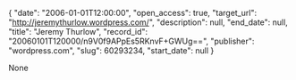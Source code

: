 {
  "date": "2006-01-01T12:00:00", 
  "open_access": true, 
  "target_url": "http://jeremythurlow.wordpress.com/", 
  "description": null, 
  "end_date": null, 
  "title": "Jeremy Thurlow", 
  "record_id": "20060101T120000/n9V0f9APpEs5RKnvF+GWUg==", 
  "publisher": "wordpress.com", 
  "slug": 60293234, 
  "start_date": null
}

None